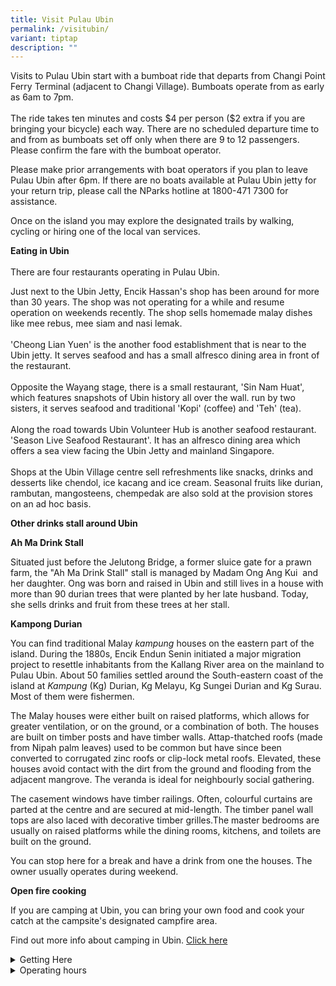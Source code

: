 ```yaml
---
title: Visit Pulau Ubin
permalink: /visitubin/
variant: tiptap
description: ""
---
```

<p>Visits to Pulau Ubin start with a bumboat ride that departs from Changi
Point Ferry Terminal (adjacent to Changi Village). Bumboats operate from
as early as 6am to 7pm.
<br>
<br>The ride takes ten minutes and costs $4 per person ($2 extra if you are
bringing your bicycle) each way. There are no scheduled departure time
to and from as bumboats set off only when there are 9 to 12 passengers.
Please confirm the fare with the bumboat operator.&nbsp;</p>
<p>Please make prior arrangements with boat operators if you plan to leave
Pulau Ubin after 6pm. If there are no boats available at Pulau Ubin jetty
for your return trip, please call the NParks hotline at 1800-471 7300 for
assistance.</p>
<p>Once on the island you may explore the designated trails by walking, cycling
or hiring one of the local van services.</p>
<p><strong>Eating in Ubin</strong>
<br>
<br>There are four restaurants operating in Pulau Ubin.</p>
<p>Just next to the Ubin Jetty, Encik Hassan's shop has been around for more
than 30 years. The shop was not operating for a while and resume operation
on weekends recently. The shop sells homemade malay dishes like mee rebus,
mee siam and nasi lemak.
<br>
<br>'Cheong Lian Yuen' is the another food establishment that is near to the
Ubin jetty. It serves seafood and has a small alfresco dining area in front
of the restaurant.
<br>
<br>Opposite the Wayang stage, there is a small restaurant, 'Sin Nam Huat',
which features snapshots of Ubin history all over the wall. run by two
sisters, it serves seafood and traditional 'Kopi' (coffee) and 'Teh' (tea).
<br>
<br>Along the road towards Ubin Volunteer Hub is another seafood restaurant.
'Season Live Seafood Restaurant'. It has an alfresco dining area which
offers a sea view facing the Ubin Jetty and mainland Singapore.
<br>
<br>Shops at the Ubin Village centre sell refreshments like snacks, drinks
and desserts like chendol, ice kacang and ice cream. Seasonal fruits like
durian, rambutan, mangosteens, chempedak are also sold at the provision
stores on an ad hoc basis.</p>
<p><strong>Other drinks stall around Ubin</strong>
</p>
<p><strong>Ah Ma Drink Stall</strong>
</p>
<p>Situated just before the Jelutong Bridge, a former sluice gate for a prawn
farm, the "Ah Ma Drink Stall" stall is managed by Madam Ong Ang Kui &nbsp;and
her daughter. Ong was born and raised in Ubin and still lives in a house
with more than 90 durian trees that were planted by her late husband. Today,
she sells drinks and fruit from these trees at her stall.</p>
<p><strong>Kampong Durian</strong>
</p>
<p>You can find traditional Malay&nbsp;<em>kampung</em>&nbsp;houses on the
eastern part of the island. During the 1880s, Encik Endun Senin initiated
a major migration project to resettle inhabitants from the Kallang River
area on the mainland to Pulau Ubin. About 50 families settled around the
South-eastern coast of the island at&nbsp;<em>Kampung</em>&nbsp;(Kg) Durian,
Kg Melayu, Kg Sungei Durian and Kg Surau. Most of them were fishermen.</p>
<p>The Malay houses were either built on raised platforms, which allows for
greater ventilation, or on the ground, or a combination of both. The houses
are built on timber posts and have timber walls. Attap-thatched roofs (made
from Nipah palm leaves) used to be common but have since been converted
to corrugated zinc roofs or clip-lock metal roofs. Elevated, these houses
avoid contact with the dirt from the ground and flooding from the adjacent
mangrove. The veranda is ideal for neighbourly social gathering.</p>
<p>The casement windows have timber railings. Often, colourful curtains are
parted at the centre and are secured at mid-length. The timber panel wall
tops are also laced with decorative timber grilles.The master bedrooms
are usually on raised platforms while the dining rooms, kitchens, and toilets
are built on the ground.</p>
<p>You can stop here for a break and have a drink from one the houses. The
owner usually operates during weekend.&nbsp;</p>
<p></p>
<p><strong>Open fire cooking</strong>
</p>
<p>If you are camping at Ubin, you can bring your own food and cook your
catch at the campsite's designated campfire area.</p>
<p>Find out more info about camping in Ubin. <a href="/camping/" rel="noopener nofollow" target="_blank">Click here</a>
</p>
<div data-type="detailGroup" class="isomer-accordion isomer-accordion-white">
<details class="isomer-details">
<summary>Getting Here</summary>
<div data-type="detailsContent" class="isomer-details-content">
<p><u>Getting to Changi Point Ferry Terminal</u>
</p>
<p><strong>Bus Services:&nbsp;</strong>2, 29, 59, 109 to Changi Village Bus
Terminal (99009)</p>
<p><strong>MRT:&nbsp;</strong>
<br>
</p>
<p>1&nbsp; &nbsp; &nbsp; &nbsp; &nbsp; &nbsp; Tampines East Station (DT33),
board Bus no 59 at Exit B bus stop to Changi Village Bus Interchange</p>
<p>&nbsp;</p>
<p>2&nbsp; &nbsp; &nbsp; &nbsp; &nbsp; &nbsp; Tampines MRT Station (EW2/DT32),
board Bus no 29 at Tampines Bus Interchange to Changi Village Bus Interchange</p>
<p>&nbsp;</p>
<p>3&nbsp; &nbsp; &nbsp; &nbsp; &nbsp; &nbsp; Tanah Merah MRT Station (EW4),
board Bus no 2 at Exit B to Changi Village Bus Interchange</p>
<p>&nbsp;</p>
<p><strong>Taxi and Private Hire Car:&nbsp;You can key in the following address &nbsp;in your taxi booking mobile app or simply tell them the address &nbsp;below.</strong>
</p>
<p>&nbsp;Changi Point Ferry Terminal&nbsp;
<br>&nbsp;51 Lorong Bekukong
<br>
</p>
<p></p>
</div>
</details>
<details class="isomer-details">
<summary>Operating hours</summary>
<div data-type="detailsContent" class="isomer-details-content">
<p>Ubin Volunteer Hub:
<br>9.00am - 5.00pm</p>
<p>Ubin Living Lab office:
<br>9.30am - 4.30pm</p>
<p>Chek Jawa Wetlands:
<br>7.00am - 7.00pm</p>
</div>
</details>
</div>
<p></p>
<p></p>